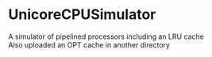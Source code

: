 UnicoreCPUSimulator
===================

A simulator of pipelined processors including an LRU cache  
Also uploaded an OPT cache in another directory

